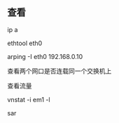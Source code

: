 ## 查看

ip a

ethtool eth0

arping -I eth0 192.168.0.10

查看两个网口是否连载同一个交换机上



查看流量

vnstat -i em1 -l

sar

